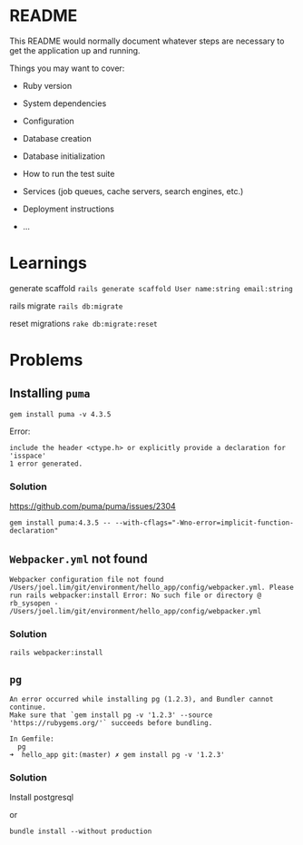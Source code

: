 # README

This README would normally document whatever steps are necessary to get the
application up and running.

Things you may want to cover:

* Ruby version

* System dependencies

* Configuration

* Database creation

* Database initialization

* How to run the test suite

* Services (job queues, cache servers, search engines, etc.)

* Deployment instructions

* ...

# Learnings

generate scaffold
`rails generate scaffold User name:string email:string`

rails migrate
`rails db:migrate`

reset migrations
`rake db:migrate:reset`


# Problems

## Installing `puma`

```
gem install puma -v 4.3.5
```

Error:
```
include the header <ctype.h> or explicitly provide a declaration for 'isspace' 
1 error generated.
```

### Solution
https://github.com/puma/puma/issues/2304

```
gem install puma:4.3.5 -- --with-cflags="-Wno-error=implicit-function-declaration"
```

## `Webpacker.yml` not found

```
Webpacker configuration file not found /Users/joel.lim/git/environment/hello_app/config/webpacker.yml. Please run rails webpacker:install Error: No such file or directory @ rb_sysopen - /Users/joel.lim/git/environment/hello_app/config/webpacker.yml
```

### Solution

```
rails webpacker:install
```

## `pg` 

```
An error occurred while installing pg (1.2.3), and Bundler cannot continue.
Make sure that `gem install pg -v '1.2.3' --source 'https://rubygems.org/'` succeeds before bundling.

In Gemfile:
  pg
➜  hello_app git:(master) ✗ gem install pg -v '1.2.3'
```

### Solution

Install postgresql

or 

`bundle install --without production`